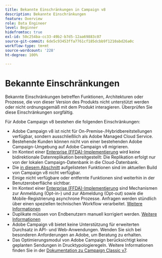 ```yaml
---
title: Bekannte Einschränkungen in Campaign v8
description: Bekannte Einschränkungen
feature: Overview
role: Data Engineer
level: Beginner
hidefromtoc: true
exl-id: 50c254ba-cc33-49b2-b7d5-12aa69883c07
source-git-commit: 6de5c93453ffa7761cf185dcbb9f1210abd26a0c
workflow-type: tm+mt
source-wordcount: '228'
ht-degree: 100%

---
```


# Bekannte Einschränkungen

Bekannte Einschränkungen betreffen Funktionen, Architekturen oder Prozesse, die von dieser Version des Produkts nicht unterstützt werden oder nicht ordnungsgemäß mit dem Produkt interagieren. Überprüfen Sie diese Einschränkungen sorgfältig.

Für Adobe Campaign v8 bestehen die folgenden Einschränkungen:

* Adobe Campaign v8 ist nicht für On-Premise-/Hybridbereitstellungen verfügbar, sondern ausschließlich als Adobe Managed Cloud Service.
* Bestehende Kunden können nicht von einer bestehenden Adobe Campaign-Umgebung auf Adobe Campaign v8 migrieren.
* Im Kontext einer [Enterprise (FFDA)-Implementierung](../architecture/enterprise-deployment.md) wird keine bidirektionale Datenreplikation bereitgestellt: Die Replikation erfolgt nur von der lokalen Campaign-Datenbank in die Cloud-Datenbank.
* Die [in diesem Abschnitt](capability-matrix.md#gs-unavailable-features) aufgelisteten Funktionen sind im aktuellen Build von Campaign v8 nicht verfügbar.
* Einige nicht verfügbare oder entfernte Funktionen sind weiterhin in der Benutzeroberfläche sichtbar.
* Im Kontext einer [Enterprise (FFDA)-Implementierung](../architecture/enterprise-deployment.md) sind Mechanismen zur Anmeldung (Opt-in-) und zur Abmeldung (Opt-out) sowie die Mobile-Registrierung asynchrone Prozesse. Anfragen werden stündlich über einen speziellen technischen Workflow verarbeitet. [Weitere Informationen](../architecture/replication.md#tech-wf)
* Duplikate müssen von Endbenutzern manuell korrigiert werden. [Weitere Informationen](../architecture/keys.md)
* Adobe Campaign v8 bietet keine Unterstützung für erweiterten Durchsatz in API- und Web-Anwendungen. Wenden Sie sich bei besonderen Anforderungen an Adobe, um Beratung zu erhalten.
* Das Optimierungsmodul von Adobe Campaign berücksichtigt keine geplanten Sendungen in Drucktypologieregeln. Weitere Informationen finden Sie in der [Dokumentation zu Campaign Classic v7](https://experienceleague.adobe.com/docs/campaign-classic/using/orchestrating-campaigns/campaign-optimization/pressure-rules.html?lang=de#setting-the-period).